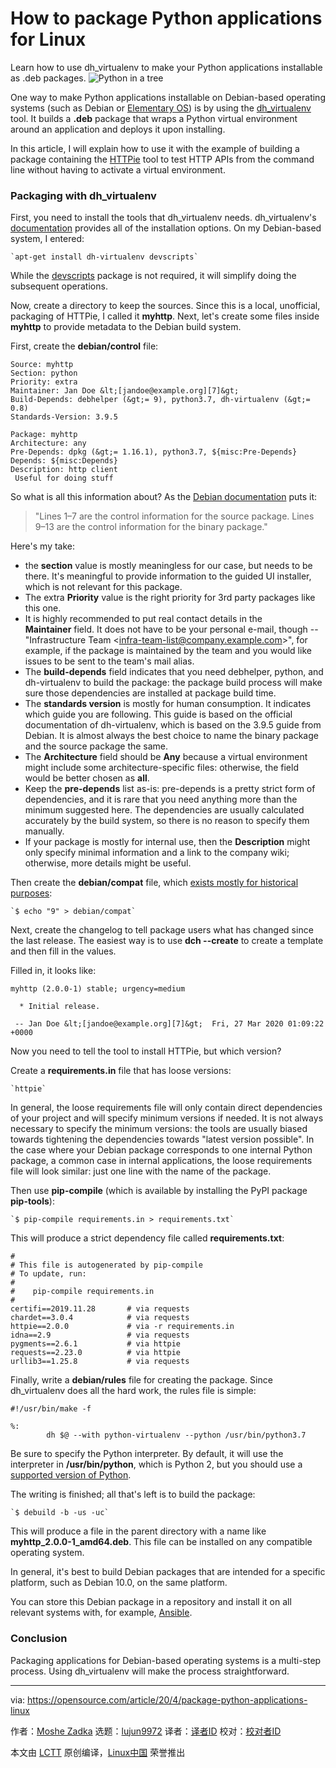 [#]: collector: (lujun9972)
[#]: translator: (geekpi)
[#]: reviewer: ( )
[#]: publisher: ( )
[#]: url: ( )
[#]: subject: (How to package Python applications for Linux)
[#]: via: (https://opensource.com/article/20/4/package-python-applications-linux)
[#]: author: (Moshe Zadka https://opensource.com/users/moshez)

How to package Python applications for Linux
======
Learn how to use dh_virtualenv to make your Python applications
installable as .deb packages.
![Python in a tree][1]

One way to make Python applications installable on Debian-based operating systems (such as Debian or [Elementary OS][2]) is by using the [dh_virtualenv][3] tool. It builds a **.deb** package that wraps a Python virtual environment around an application and deploys it upon installing.

In this article, I will explain how to use it with the example of building a package containing the [HTTPie][4] tool to test HTTP APIs from the command line without having to activate a virtual environment.

### Packaging with dh_virtualenv

First, you need to install the tools that dh_virtualenv needs. dh_virtualenv's [documentation][5] provides all of the installation options. On my Debian-based system, I entered:


```
`apt-get install dh-virtualenv devscripts`
```

While the [devscripts][6] package is not required, it will simplify doing the subsequent operations.

Now, create a directory to keep the sources. Since this is a local, unofficial, packaging of HTTPie, I called it **myhttp**. Next, let's create some files inside **myhttp** to provide metadata to the Debian build system.

First, create the **debian/control** file:


```
Source: myhttp
Section: python
Priority: extra
Maintainer: Jan Doe &lt;[jandoe@example.org][7]&gt;
Build-Depends: debhelper (&gt;= 9), python3.7, dh-virtualenv (&gt;= 0.8)
Standards-Version: 3.9.5

Package: myhttp
Architecture: any
Pre-Depends: dpkg (&gt;= 1.16.1), python3.7, ${misc:Pre-Depends}
Depends: ${misc:Depends}
Description: http client
 Useful for doing stuff
```

So what is all this information about? As the [Debian documentation][8] puts it:

> "Lines 1–7 are the control information for the source package. Lines 9–13 are the control information for the binary package."

Here's my take:

  * the **section** value is mostly meaningless for our case, but needs to be there. It's meaningful to provide information to the guided UI installer, which is not relevant for this package.
  * The extra **Priority** value is the right priority for 3rd party packages like this one.
  * It is highly recommended to put real contact details in the **Maintainer** field. It does not have to be your personal e-mail, though -- "Infrastructure Team &lt;[infra-team-list@company.example.com][9]&gt;", for example, if the package is maintained by the team and you would like issues to be sent to the team's mail alias.
  * The **build-depends** field indicates that you need debhelper, python, and dh-virtualenv to build the package: the package build process will make sure those dependencies are installed at package build time.
  * The **standards version** is mostly for human consumption. It indicates which guide you are following. This guide is based on the official documentation of dh-virtualenv, which is based on the 3.9.5 guide from Debian. It is almost always the best choice to name the binary package and the source package the same.
  * The **Architecture** field should be **Any** because a virtual environment might include some architecture-specific files: otherwise, the field would be better chosen as **all**.
  * Keep the **pre-depends** list as-is: pre-depends is a pretty strict form of dependencies, and it is rare that you need anything more than the minimum suggested here. The dependencies are usually calculated accurately by the build system, so there is no reason to specify them manually.
  * If your package is mostly for internal use, then the **Description** might only specify minimal information and a link to the company wiki; otherwise, more details might be useful.



Then create the **debian/compat** file, which [exists mostly for historical purposes][10]:


```
`$ echo "9" > debian/compat`
```

Next, create the changelog to tell package users what has changed since the last release. The easiest way is to use **dch --create** to create a template and then fill in the values.

Filled in, it looks like:


```
myhttp (2.0.0-1) stable; urgency=medium

  * Initial release.

 -- Jan Doe &lt;[jandoe@example.org][7]&gt;  Fri, 27 Mar 2020 01:09:22 +0000
```

Now you need to tell the tool to install HTTPie, but which version?

Create a **requirements.in** file that has loose versions:


```
`httpie`
```

In general, the loose requirements file will only contain direct dependencies of your project and will specify minimum versions if needed. It is not always necessary to specify the minimum versions: the tools are usually biased towards tightening the dependencies towards "latest version possible". In the case where your Debian package corresponds to one internal Python package, a common case in internal applications, the loose requirements file will look similar: just one line with the name of the package.

Then use **pip-compile** (which is available by installing the PyPI package **pip-tools**):


```
`$ pip-compile requirements.in > requirements.txt`
```

This will produce a strict dependency file called **requirements.txt**:


```
#
# This file is autogenerated by pip-compile
# To update, run:
#
#    pip-compile requirements.in
#
certifi==2019.11.28       # via requests
chardet==3.0.4            # via requests
httpie==2.0.0             # via -r requirements.in
idna==2.9                 # via requests
pygments==2.6.1           # via httpie
requests==2.23.0          # via httpie
urllib3==1.25.8           # via requests
```

Finally, write a **debian/rules** file for creating the package. Since dh_virtualenv does all the hard work, the rules file is simple:


```
#!/usr/bin/make -f

%:
        dh $@ --with python-virtualenv --python /usr/bin/python3.7
```

Be sure to specify the Python interpreter. By default, it will use the interpreter in **/usr/bin/python**, which is Python 2, but you should use a [supported version of Python][11].

The writing is finished; all that's left is to build the package:


```
`$ debuild -b -us -uc`
```

This will produce a file in the parent directory with a name like **myhttp_2.0.0-1_amd64.deb**. This file can be installed on any compatible operating system.

In general, it's best to build Debian packages that are intended for a specific platform, such as Debian 10.0, on the same platform.

You can store this Debian package in a repository and install it on all relevant systems with, for example, [Ansible][12].

### Conclusion

Packaging applications for Debian-based operating systems is a multi-step process. Using dh_virtualenv will make the process straightforward.

--------------------------------------------------------------------------------

via: https://opensource.com/article/20/4/package-python-applications-linux

作者：[Moshe Zadka][a]
选题：[lujun9972][b]
译者：[译者ID](https://github.com/译者ID)
校对：[校对者ID](https://github.com/校对者ID)

本文由 [LCTT](https://github.com/LCTT/TranslateProject) 原创编译，[Linux中国](https://linux.cn/) 荣誉推出

[a]: https://opensource.com/users/moshez
[b]: https://github.com/lujun9972
[1]: https://opensource.com/sites/default/files/styles/image-full-size/public/lead-images/life-python.jpg?itok=F2PYP2wT (Python in a tree)
[2]: https://opensource.com/article/19/12/pantheon-linux-desktop
[3]: https://dh-virtualenv.readthedocs.io/en/latest/
[4]: https://opensource.com/article/19/8/getting-started-httpie
[5]: https://dh-virtualenv.readthedocs.io/en/1.1/tutorial.html
[6]: http://man.he.net/man1/devscripts
[7]: mailto:jandoe@example.org
[8]: https://www.debian.org/doc/manuals/maint-guide/dreq.en.html#control
[9]: mailto:infra-team-list@company.example.com
[10]: https://www.debian.org/doc/manuals/maint-guide/dother.en.html#compat
[11]: https://opensource.com/article/19/11/end-of-life-python-2
[12]: https://opensource.com/resources/what-ansible
